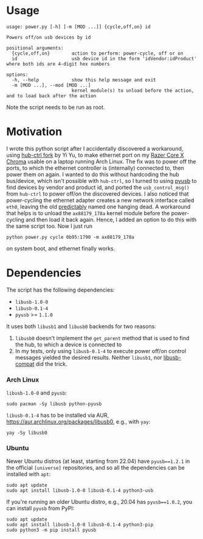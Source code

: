 Usage
=====

```
usage: power.py [-h] [-m [MOD ...]] {cycle,off,on} id

Powers off/on usb devices by id

positional arguments:
  {cycle,off,on}        action to perform: power-cycle, off or on
  id                    usb device id in the form 'idVendor:idProduct' where both ids are 4-digit hex numbers

options:
  -h, --help            show this help message and exit
  -m [MOD ...], --mod [MOD ...]
                        kernel module(s) to unload before the action, and to load back after the action
```

Note the script needs to be run as root.

Motivation
===========

I wrote this python script after I accidentally discovered a workaround, using
[hub-ctrl fork](https://github.com/yy502/hub-ctrl) by Yi Yu, to make ethernet port on my
[Razer Core X Chroma](https://egpu.io/razer-core-x-review-thick-juicy/)
usable on a laptop running Arch Linux. The fix was to power off the ports, to which the ethernet controller
is (internally) connected to, then power them on again. I wanted to do this without hardcoding the hub bus/device,
which isn't possible with `hub-ctrl`, so I turned to using [pyusb](https://pypi.org/project/pyusb) to find devices
by vendor and product id, and ported the `usb_control_msg()` from `hub-ctrl` to power off/on the discovered devices.
I also noticed that power-cycling the ethernet adapter creates a new network interface called `eth0`, leaving the old
[predictably](https://www.freedesktop.org/wiki/Software/systemd/PredictableNetworkInterfaceNames/) named one hanging
dead. A workaround that helps is to unload the `ax88179_178a` kernel module before the power-cycling and then load it
back again. Hence, I added an option to do this with the same script too. Now I just run
```
python power.py cycle 0b95:1790 -m ax88179_178a
```
on system boot, and ethernet finally works.


Dependencies
============

The script has the following dependencies:

* `libusb-1.0-0`
* `libusb-0.1-4`
* `pyusb` >= `1.1.0`

It uses both `libusb1` and `libusb0` backends for two reasons:

1. `libusb0` doesn't implement the `get_parent` method that is used to find the hub, to which a device is connected to
2. In my tests, only using `libusb-0.1-4` to execute power off/on control messages yielded the desired results.
Neither `libusb1`, nor [libusb-compat](https://archlinux.org/packages/extra/x86_64/libusb-compat/) did the trick.

### Arch Linux

`libusb-1.0-0` and `pyusb`:
```
sudo pacman -Sy libusb python-pyusb
```
`libusb-0.1-4` has to be installed via AUR, https://aur.archlinux.org/packages/libusb0, e.g., with `yay`:
```
yay -Sy libusb0
```

### Ubuntu
Newer Ubuntu distros (at least, starting from 22.04) have `pyusb==1.2.1` in the official `[universe]` repositories,
and so all the dependencies can be installed with `apt`:

```
sudo apt update
sudo apt install libusb-1.0-0 libusb-0.1-4 python3-usb
```
If you're running an older Ubuntu distro, e.g., 20.04 has `pyusb==1.0.2`, you can install `pyusb` from PyPI:

```
sudo apt update
sudo apt install libusb-1.0-0 libusb-0.1-4 python3-pip
sudo python3 -m pip install pyusb
```

